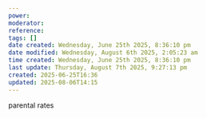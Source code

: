 ```yaml
---
power: 
moderator: 
reference: 
tags: []
date created: Wednesday, June 25th 2025, 8:36:10 pm
date modified: Wednesday, August 6th 2025, 2:05:23 am
time created: Wednesday, June 25th 2025, 8:36:10 pm
last update: Thursday, August 7th 2025, 9:27:13 pm
created: 2025-06-25T16:36
updated: 2025-08-06T14:15
---
```

parental rates
